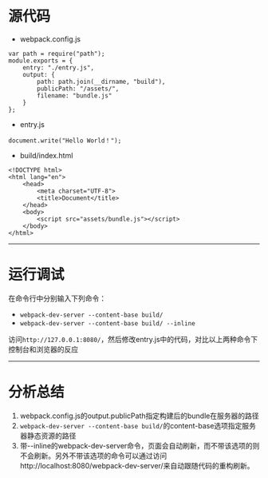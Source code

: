 # 源代码
- webpack.config.js

```
var path = require("path");
module.exports = {
    entry: "./entry.js",
    output: {
        path: path.join(__dirname, "build"),
        publicPath: "/assets/",
        filename: "bundle.js"
    }
};
```

- entry.js

```
document.write("Hello World！");
```

- build/index.html

```
<!DOCTYPE html>
<html lang="en">
    <head>
        <meta charset="UTF-8">
        <title>Document</title>
    </head>
    <body>
        <script src="assets/bundle.js"></script>
    </body>
</html>
```

---

# 运行调试
在命令行中分别输入下列命令：
- `webpack-dev-server --content-base build/`
- `webpack-dev-server --content-base build/ --inline`

访问`http://127.0.0.1:8080/`，然后修改entry.js中的代码，对比以上两种命令下控制台和浏览器的反应

---

# 分析总结
1. webpack.config.js的output.publicPath指定构建后的bundle在服务器的路径
2. `webpack-dev-server --content-base build/`的content-base选项指定服务器静态资源的路径
3. 带--inline的webpack-dev-server命令，页面会自动刷新，而不带该选项的则不会刷新。另外不带该选项的命令可以通过访问http://localhost:8080/webpack-dev-server/来自动跟随代码的重构刷新。
